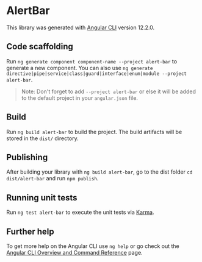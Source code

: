 # AlertBar

This library was generated with [Angular CLI](https://github.com/angular/angular-cli) version 12.2.0.

## Code scaffolding

Run `ng generate component component-name --project alert-bar` to generate a new component. You can also use `ng generate directive|pipe|service|class|guard|interface|enum|module --project alert-bar`.
> Note: Don't forget to add `--project alert-bar` or else it will be added to the default project in your `angular.json` file. 

## Build

Run `ng build alert-bar` to build the project. The build artifacts will be stored in the `dist/` directory.

## Publishing

After building your library with `ng build alert-bar`, go to the dist folder `cd dist/alert-bar` and run `npm publish`.

## Running unit tests

Run `ng test alert-bar` to execute the unit tests via [Karma](https://karma-runner.github.io).

## Further help

To get more help on the Angular CLI use `ng help` or go check out the [Angular CLI Overview and Command Reference](https://angular.io/cli) page.
